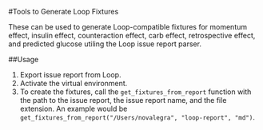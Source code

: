 #Tools to Generate Loop Fixtures

These can be used to generate Loop-compatible fixtures for momentum effect, insulin effect, counteraction effect, carb effect, retrospective effect, and predicted glucose utiling the Loop issue report parser.

##Usage
1. Export issue report from Loop.
2. Activate the virtual environment.
2. To create the fixtures, call the `get_fixtures_from_report` function with the path to the issue report, the issue report name, and the file extension. An example would be `get_fixtures_from_report("/Users/novalegra", "loop-report", "md")`.
